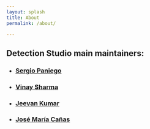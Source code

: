 ```yaml
---
layout: splash
title: About
permalink: /about/

---
```


## Detection Studio main maintainers:

+ ### [Sergio Paniego](https://github.com/sergiopaniego)

+ ### [Vinay Sharma](https://github.com/vinay0410) 

+ ### [Jeevan Kumar](https://github.com/sleep-404)

+ ### [José María Cañas](https://github.com/jmplaza)
